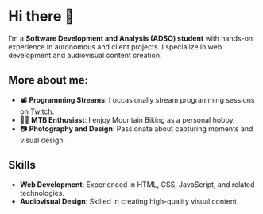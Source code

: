 # Hi there 👋

I’m a **Software Development and Analysis (ADSO) student** with hands-on experience in autonomous and client projects. I specialize in web development and audiovisual content creation.

## More about me:

- 📽 **Programming Streams**: I occasionally stream programming sessions on [Twitch](https://twitch.tv/brayanjse).
- 🚴‍♀️ **MTB Enthusiast**: I enjoy Mountain Biking as a personal hobby.
- 📷 **Photography and Design**: Passionate about capturing moments and visual design.

## Skills

- **Web Development**: Experienced in HTML, CSS, JavaScript, and related technologies.
- **Audiovisual Design**: Skilled in creating high-quality visual content.

<!--
## Continuous Learning

Currently improving my **English** skills to enhance my professional growth.

Thanks for checking out my profile! Feel free to reach out if you'd like to connect or collaborate. -->




<!--
**BrayanJse/BrayanJse** is a ✨ _special_ ✨ repository because its `README.md` (this file) appears on your GitHub profile.

Here are some ideas to get you started:

- 🔭 I’m currently working on ...
- 🌱 I’m currently learning ...
- 👯 I’m looking to collaborate on ...
- 🤔 I’m looking for help with ...
- 💬 Ask me about ...
- 📫 How to reach me: ...
- 😄 Pronouns: ...
- ⚡ Fun fact: ...
-->
